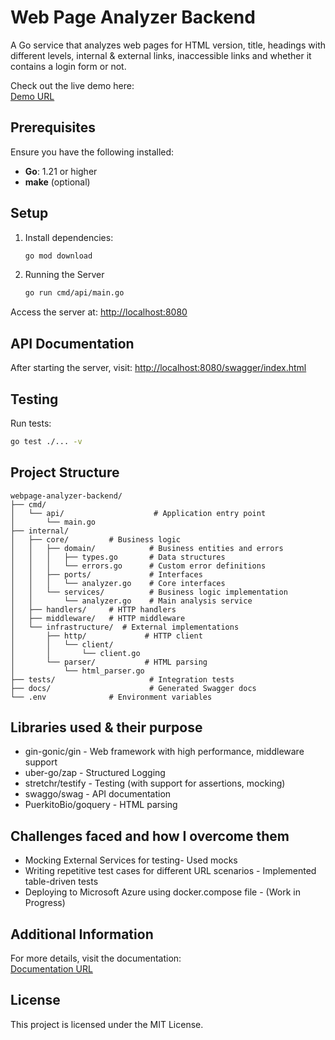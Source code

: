 # Web Page Analyzer Backend

A Go service that analyzes web pages for HTML version, title, headings with different levels, internal & external links, inaccessible links and whether it contains a login form or not.

Check out the live demo here:  
[Demo URL]([https://your-demo-url.com](https://drive.google.com/file/d/1yrAjqgbYQOJGVGoXGaxWfuBWoEIzkbwI/view?usp=sharing))

## Prerequisites

Ensure you have the following installed:

- **Go**: 1.21 or higher
- **make** (optional)

## Setup

1. Install dependencies:
   ```sh
   go mod download
   ```

2. Running the Server
   ```sh
   go run cmd/api/main.go
   ```
Access the server at: [http://localhost:8080](http://localhost:8080)

## API Documentation

After starting the server, visit:
[http://localhost:8080/swagger/index.html](http://localhost:8080/swagger/index.html)

## Testing

Run tests:
```sh
go test ./... -v
```

## Project Structure

```
webpage-analyzer-backend/
├── cmd/
│   └── api/                    # Application entry point
│       └── main.go
├── internal/
│   ├── core/         # Business logic
│   │   ├── domain/            # Business entities and errors
│   │   │   ├── types.go       # Data structures
│   │   │   └── errors.go      # Custom error definitions
│   │   ├── ports/             # Interfaces
│   │   │   └── analyzer.go    # Core interfaces
│   │   └── services/          # Business logic implementation
│   │       └── analyzer.go    # Main analysis service
│   ├── handlers/     # HTTP handlers
│   ├── middleware/   # HTTP middleware
│   └── infrastructure/  # External implementations
│       ├── http/             # HTTP client
│       │   └── client/
│       │       └── client.go
│       └── parser/           # HTML parsing
│           └── html_parser.go
├── tests/                     # Integration tests
├── docs/                      # Generated Swagger docs
└── .env              # Environment variables
```

## Libraries used & their purpose
- gin-gonic/gin - Web framework with high performance, middleware support
- uber-go/zap - Structured Logging
- stretchr/testify - Testing (with support for assertions, mocking)
- swaggo/swag - API documentation
- PuerkitoBio/goquery - HTML parsing

## Challenges faced and how I overcome them
- Mocking External Services for testing- Used mocks
- Writing repetitive test cases for different URL scenarios - Implemented table-driven tests
- Deploying to Microsoft Azure using docker.compose file - (Work in Progress)

## Additional Information

For more details, visit the documentation:  
[Documentation URL](https://docs.google.com/document/d/18IrcFGb_ur-Axp3A0NRtFfond7CdH8vCVmjz4spNSyg/edit?tab=t.0#heading=h.vwi3xxoqbucr)

## License

This project is licensed under the MIT License.

